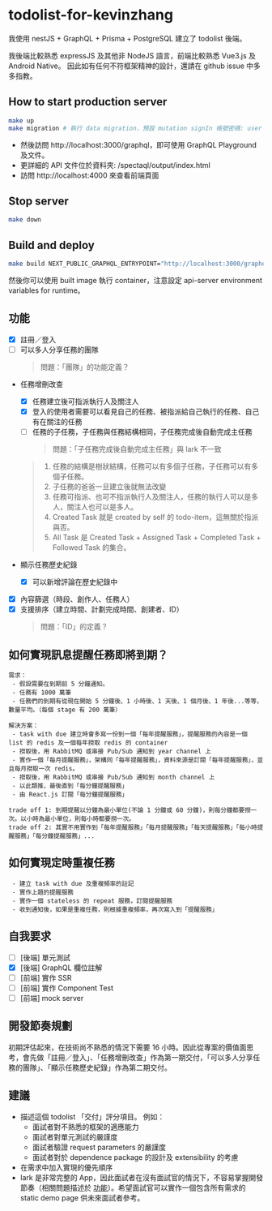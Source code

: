 # todolist-for-kevinzhang
我使用 nestJS + GraphQL + Prisma + PostgreSQL 建立了 todolist 後端。

我後端比較熟悉 expressJS 及其他非 NodeJS 語言，前端比較熟悉 Vue3.js 及 Android Native。
因此如有任何不符框架精神的設計，還請在 github issue 中多多指教。

## How to start production server
```bash
make up
make migration # 執行 data migration，預設 mutation signIn 帳號密碼: user / password
```
 - 然後訪問 http://localhost:3000/graphql，即可使用 GraphQL Playground 及文件。
 - 更詳細的 API 文件位於資料夾: /spectaql/output/index.html
 - 訪問 http://localhost:4000 來查看前端頁面

## Stop server
```bash
make down
```

## Build and deploy
```bash
make build NEXT_PUBLIC_GRAPHQL_ENTRYPOINT="http://localhost:3000/graphql"
```
然後你可以使用 built image 執行 container，注意設定 api-server environment variables for runtime。

## 功能
 - [x] 註冊／登入
 - [ ] 可以多人分享任務的團隊
   > 問題：「團隊」的功能定義？

 - 任務增刪改查
    - [x] 任務建立後可指派執行人及關注人
    - [x] 登入的使用者需要可以看見自己的任務、被指派給自己執行的任務、自己有在關注的任務
    - [ ] 任務的子任務，子任務與任務結構相同，子任務完成後自動完成主任務
      > 問題：「子任務完成後自動完成主任務」與 lark 不一致

   > 1. 任務的結構是樹狀結構，任務可以有多個子任務，子任務可以有多個子任務。
   > 1. 子任務的爸爸一旦建立後就無法改變
   > 1. 任務可指派、也可不指派執行人及關注人，任務的執行人可以是多人，關注人也可以是多人。
   > 1. Created Task 就是 created by self 的 todo-item，這無關於指派與否。
   > 1. All Task 是 Created Task + Assigned Task + Completed Task + Followed Task 的集合。

 - 顯示任務歷史紀錄
    - [x] 可以新增評論在歷史紀錄中
 - [x] 內容篩選（時段、創作人、任務人）
 - [x] 支援排序（建立時間、計劃完成時間、創建者、ID）
   > 問題：「ID」的定義？

## 如何實現訊息提醒任務即將到期？
```
需求：
 - 假設需要在到期前 5 分鐘通知。
 - 任務有 1000 萬筆
 - 任務們的到期有從現在開始 5 分鐘後、1 小時後、1 天後、1 個月後、1 年後...等等，數量平均。（每個 stage 有 200 萬筆）

解決方案：
 - task with due 建立時會多寫一份到一個「每年提醒服務」，提醒服務的內容是一個 list 的 redis 及一個每年撈取 redis 的 container
 - 撈取後，用 RabbitMQ 或串接 Pub/Sub 通知到 year channel 上
 - 實作一個「每月提醒服務」，架構同「每年提醒服務」，資料來源是訂閱「每年提醒服務」，並且每月撈取一次 redis。
 - 撈取後，用 RabbitMQ 或串接 Pub/Sub 通知到 month channel 上
 - 以此類推，最後直到「每分鐘提醒服務」
 - 由 React.js 訂閱「每分鐘提醒服務」

trade off 1: 到期提醒以分鐘為最小單位(不論 1 分鐘或 60 分鐘)，則每分鐘都要撈一次。以小時為最小單位，則每小時都要撈一次。
trade off 2: 其實不用實作到「每年提醒服務」「每月提醒服務」「每天提醒服務」「每小時提醒服務」「每分鐘提醒服務」...
```

## 如何實現定時重複任務
```
 - 建立 task with due 及重複頻率的註記
 - 實作上題的提醒服務
 - 實作一個 stateless 的 repeat 服務，訂閱提醒服務
 - 收到通知後，如果是重複任務，則根據重複頻率，再次寫入到「提醒服務」
```

## 自我要求
 - [ ] [後端] 單元測試
 - [x] [後端] GraphQL 欄位註解
 - [ ] [前端] 實作 SSR
 - [ ] [前端] 實作 Component Test
 - [ ] [前端] mock server

## 開發節奏規劃
初期評估起來，在技術尚不熟悉的情況下需要 16 小時。因此從專案的價值面思考，會先做「註冊／登入」、「任務增刪改查」作為第一期交付，「可以多人分享任務的團隊」、「顯示任務歷史紀錄」作為第二期交付。

## 建議
 - 描述這個 todolist 「交付」評分項目。
 例如：
    - 面試者對不熟悉的框架的適應能力
    - 面試者對單元測試的嚴謹度
    - 面試者驗證 request parameters 的嚴謹度
    - 面試者對於 dependence package 的設計及 extensibility 的考慮
 - 在需求中加入實現的優先順序
 - lark 是非常完整的 App，因此面試者在沒有面試官的情況下，不容易掌握開發節奏（相關問題描述於 [功能]）。希望面試官可以實作一個包含所有需求的 static demo page 供未來面試者參考。

[功能]:#功能
